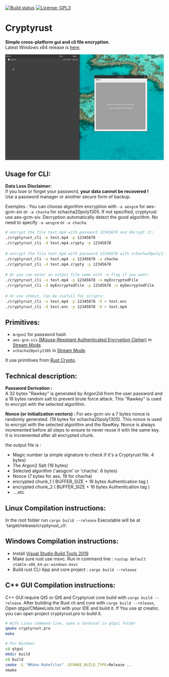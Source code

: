 [![Build status](https://ci.appveyor.com/api/projects/status/3yludsnwm5a1jnsa/branch/master?svg=true)](https://ci.appveyor.com/project/Antidote1911/cryptyrust/branch/master)
[![License: GPL3](https://img.shields.io/badge/License-GPL3-green.svg)](https://opensource.org/licenses/GPL-3.0)


# Cryptyrust
**Simple cross-platform gui and cli file encryption.**<br/>
Latest Windows x64 release is [here](https://github.com/Antidote1911/cryptyrust/releases/latest).

![Demo](demo.gif)

## Usage for CLI:
**Data Loss Disclaimer:**  
if you lose or forget your password, **your data cannot be recovered !**  
Use a password manager or another secure form of backup.<br/>

Exemples :
You can choose algorithm encryption with `-a aesgcm` for aes-gcm-siv or `-a chacha` for xchacha20poly1305. If not specified, cryptyrust use aes-gcm-siv. Decryption automatically detect the good algorithm. No need to specify `-a aesgcm` or `-a chacha`.

```bash
# encrypt the file test.mp4 with password 12345678 and décrypt it:
./cryptyrust_cli -e test.mp4 -p 12345678
./cryptyrust_cli -d test.mp4.crypty -p 12345678

# encrypt the file test.mp4 with password 12345678 with xchacha20poly1305 and décrypt it:
./cryptyrust_cli -e test.mp4 -p 12345678 -a chacha
./cryptyrust_cli -d test.mp4.crypty -p 12345678  

# Or you can enter an output file name with -o flag if you want:
./cryptyrust_cli -e test.mp4 -p 12345678 -o myEncryptedFile
./cryptyrust_cli -d myEncryptedFile -p 12345678 -o myDecryptedFile

# Or use stdout. Can be usefull for scripts:
./cryptyrust_cli -e test.mp4 -p 12345678 -O > test.enc
./cryptyrust_cli -d test.enc -p 12345678 -O > test.mp4
```

## Primitives:
- `Argon2` for password hash
- `aes-gcm-siv` [(Misuse-Resistant Authenticated Encryption Cipher)](https://github.com/miscreant/meta/wiki/Nonce-Reuse-Misuse-Resistance) in [Stream Mode](https://github.com/miscreant/meta/wiki/STREAM).
- `xchacha20poly1305` in [Stream Mode](https://github.com/miscreant/meta/wiki/STREAM).

It use primitives from [Rust Crypto](https://github.com/RustCrypto).

## Technical description: ##
**Password Derivation :**  
A 32 bytes "Rawkey" is generated by Argon2id from the user password and a 16 bytes random salt to prevent brute force attack. This "Rawkey" is used to encrypt with the selected algorithm.

**Nonce (or initialization vectors) :**
For aes-gcm-siv a 7 bytes nonce is randomly generated. (19 bytes for xchacha20poly1305). This nonce is used to encrypt with the selected algorithm and the RawKey. Nonce is always incremented before all steps to ensure to never reuse it with the same key. It is incremented after all encrypted chunk.

the output file is :
- Magic number (a simple signature to check if it's a Cryptyrust file. 4 bytes)
- The Argon2 Salt (16 bytes)
- Selected algorithm ('aesgcm' or 'chacha'. 6 bytes)
- Nonce (7 bytes for aes, 19 for chacha)
- encrypted chunk_1  ( BUFFER_SIZE + 16 bytes Authentication tag )
- encrypted chunk_2  ( BUFFER_SIZE + 16 bytes Authentication tag )
- ....etc


## Linux Compilation instructions:
In the root folder run `cargo build --release`
Executable will be at `target/release/cryptyrust_cli'.

## Windows Compilation instructions:

- Install [Visual Studio Build Tools 2019](https://visualstudio.microsoft.com/fr/thank-you-downloading-visual-studio/?sku=BuildTools&rel=16)  
- Make sure rust use msvc. Run in command line :
`rustup default stable-x86_64-pc-windows-msvc`
- Build rust CLI App and core project : `cargo build --release`

## C++ GUI Compilation instructions:
C++ GUI require Qt5 or Qt6 and Cryptyrust core build with `cargo build --release`.
After building the Rust cli and core with `cargo build --release`, Open qtgui/CMakeLists.txt with your IDE and build it. If You use qt creator, you can open project cryptyrust.pro to build it.


```bash
# With Linux command-line, open a terminal in qtgui folder
qmake cryptyrust.pro
make
```
```bash
# For Windows
cd qtgui
mkdir build
cd build
cmake -G "NMake Makefiles" -DCMAKE_BUILD_TYPE=Release ..
nmake
```
